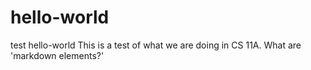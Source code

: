 # hello-world
test hello-world
This is a test of what we are doing in CS 11A.  What are 'markdown elements?'
